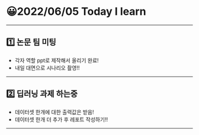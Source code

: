 # 😀2022/06/05 Today I learn
-------------------------
## 1️⃣ 논문 팀 미팅
  * 각자 역할 ppt로 제작해서 올리기 완료!
  * 내일 대면으로 시나리오 촬영!!
------------------------
## 2️⃣ 딥러닝 과제 하는중
  * 데이터셋 한개에 대한 출력값은 받음!
  * 데이터셋 한개 더 추가 후 레포트 작성하기!!
----------------------------
